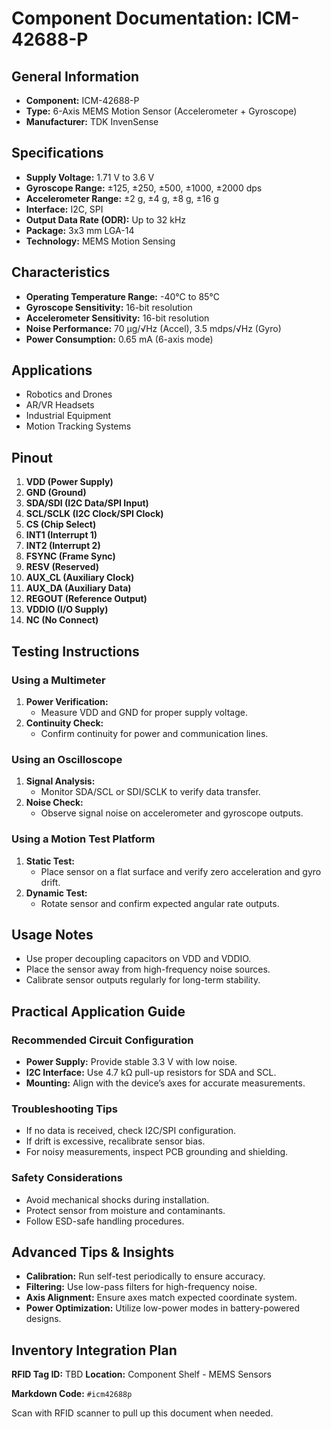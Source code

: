 # Component Documentation: ICM-42688-P

## General Information

- **Component:** ICM-42688-P
- **Type:** 6-Axis MEMS Motion Sensor (Accelerometer + Gyroscope)
- **Manufacturer:** TDK InvenSense

## Specifications

- **Supply Voltage:** 1.71 V to 3.6 V
- **Gyroscope Range:** ±125, ±250, ±500, ±1000, ±2000 dps
- **Accelerometer Range:** ±2 g, ±4 g, ±8 g, ±16 g
- **Interface:** I2C, SPI
- **Output Data Rate (ODR):** Up to 32 kHz
- **Package:** 3x3 mm LGA-14
- **Technology:** MEMS Motion Sensing

## Characteristics

- **Operating Temperature Range:** -40°C to 85°C
- **Gyroscope Sensitivity:** 16-bit resolution
- **Accelerometer Sensitivity:** 16-bit resolution
- **Noise Performance:** 70 µg/√Hz (Accel), 3.5 mdps/√Hz (Gyro)
- **Power Consumption:** 0.65 mA (6-axis mode)

## Applications

- Robotics and Drones
- AR/VR Headsets
- Industrial Equipment
- Motion Tracking Systems

## Pinout

1. **VDD (Power Supply)**
2. **GND (Ground)**
3. **SDA/SDI (I2C Data/SPI Input)**
4. **SCL/SCLK (I2C Clock/SPI Clock)**
5. **CS (Chip Select)**
6. **INT1 (Interrupt 1)**
7. **INT2 (Interrupt 2)**
8. **FSYNC (Frame Sync)**
9. **RESV (Reserved)**
10. **AUX_CL (Auxiliary Clock)**
11. **AUX_DA (Auxiliary Data)**
12. **REGOUT (Reference Output)**
13. **VDDIO (I/O Supply)**
14. **NC (No Connect)**

## Testing Instructions

### Using a Multimeter

1. **Power Verification:**
    - Measure VDD and GND for proper supply voltage.
2. **Continuity Check:**
    - Confirm continuity for power and communication lines.

### Using an Oscilloscope

1. **Signal Analysis:**
    - Monitor SDA/SCL or SDI/SCLK to verify data transfer.
2. **Noise Check:**
    - Observe signal noise on accelerometer and gyroscope outputs.

### Using a Motion Test Platform

1. **Static Test:**
    - Place sensor on a flat surface and verify zero acceleration and gyro drift.
2. **Dynamic Test:**
    - Rotate sensor and confirm expected angular rate outputs.

## Usage Notes

- Use proper decoupling capacitors on VDD and VDDIO.
- Place the sensor away from high-frequency noise sources.
- Calibrate sensor outputs regularly for long-term stability.

## Practical Application Guide

### Recommended Circuit Configuration

- **Power Supply:** Provide stable 3.3 V with low noise.
- **I2C Interface:** Use 4.7 kΩ pull-up resistors for SDA and SCL.
- **Mounting:** Align with the device’s axes for accurate measurements.

### Troubleshooting Tips

- If no data is received, check I2C/SPI configuration.
- If drift is excessive, recalibrate sensor bias.
- For noisy measurements, inspect PCB grounding and shielding.

### Safety Considerations

- Avoid mechanical shocks during installation.
- Protect sensor from moisture and contaminants.
- Follow ESD-safe handling procedures.

## Advanced Tips & Insights

- **Calibration:** Run self-test periodically to ensure accuracy.
- **Filtering:** Use low-pass filters for high-frequency noise.
- **Axis Alignment:** Ensure axes match expected coordinate system.
- **Power Optimization:** Utilize low-power modes in battery-powered designs.

## Inventory Integration Plan

**RFID Tag ID:** TBD **Location:** Component Shelf - MEMS Sensors

**Markdown Code:** `#icm42688p`

Scan with RFID scanner to pull up this document when needed.